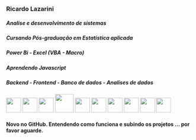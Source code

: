 <h3>Ricardo Lazarini</h3>

##### Analise e desenvolvimento de sistemas 
##### Cursando Pós-graduação em Estatística aplicada
##### Power Bi - Excel (VBA - Macro)
##### Aprendendo Javascript
##### Backend - Frontend - Banco de dados - Analises de dados

<img src="https://cdn.jsdelivr.net/gh/devicons/devicon/icons/csharp/csharp-original.svg"  height="40" width="40" style="max-width:100%;"></img>
<img src="https://cdn.jsdelivr.net/gh/devicons/devicon/icons/python/python-original.svg"  height="40" width="40" style="max-width:100%;"></img>
<img src="https://cdn.jsdelivr.net/gh/devicons/devicon/icons/java/java-original-wordmark.svg" height="40" width="40" style="max-width:100%;"/></img>
<img src="https://cdn.jsdelivr.net/gh/devicons/devicon/icons/php/php-original.svg" height="50" width="50" style="max-width:100%;"/></img>
<img src="https://cdn.jsdelivr.net/gh/devicons/devicon/icons/html5/html5-original-wordmark.svg" height="40" width="40" style="max-width:100%;"></img>
<img src="https://cdn.jsdelivr.net/gh/devicons/devicon/icons/css3/css3-original-wordmark.svg" height="40" width="40" style="max-width:100%;"></img>
<img src="https://cdn.jsdelivr.net/gh/devicons/devicon/icons/bootstrap/bootstrap-original-wordmark.svg" height="40" width="40" style="max-width:100%;"></img>
<img src="https://cdn.jsdelivr.net/gh/devicons/devicon/icons/jupyter/jupyter-original-wordmark.svg" height="40" width="40" style="max-width:100%;"></img>
<img src="https://cdn.jsdelivr.net/gh/devicons/devicon/icons/mysql/mysql-original.svg" height="40" width="40" style="max-width:100%;"></img>
<img src="https://cdn.jsdelivr.net/gh/devicons/devicon/icons/microsoftsqlserver/microsoftsqlserver-plain.svg" height="40" width="40" style="max-width:100%;"></img>

#### Novo no GitHub. Entendendo como funciona e subindo os projetos ... por favor aguarde.

